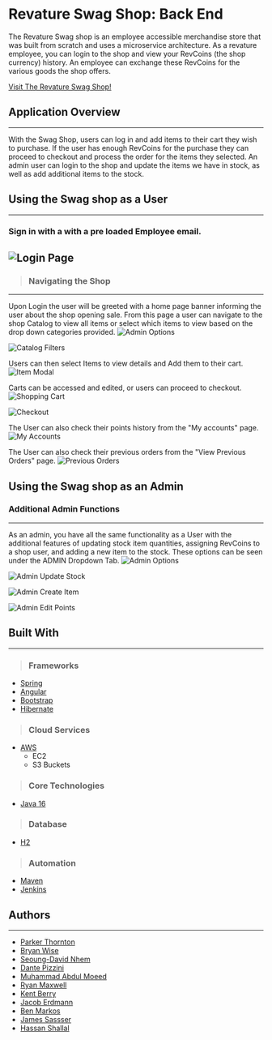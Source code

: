 # Revature Swag Shop: Back End

The Revature Swag shop is an employee accessible merchandise store that was built from scratch and uses a microservice architecture. As a revature employee, you can login to the shop and view your RevCoins (the shop currency) history. An employee can exchange these RevCoins for the various goods the shop offers.

[Visit The Revature Swag Shop!](http://revshop.mooo.com/login)

## Application Overview

---

With the Swag Shop, users can log in and add items to their cart they wish to purchase. If the user has enough RevCoins for the purchase they can proceed to checkout and process the order for the items they selected. An admin user can login to the shop and update the items we have in stock, as well as add additional items to the stock.

## Using the Swag shop as a User

---

### Sign in with a with a pre loaded Employee email.
![Login Page](./src/assets/images/LoginPage.png)
---


> ### Navigating the Shop

---

Upon Login the user will be greeted with a home page banner informing the user about the shop opening sale. From this page a user can navigate to the shop Catalog to view all items or select which items to view based on the drop down categories provided.
![Admin Options](./src/assets/images/ClothingDropdown.png)

![Catalog Filters](./src/assets/images/CatalogNFilters.png)

Users can then select Items to view details and Add them to their cart.
![Item Modal](./src/assets/images/ItemModal.png)

Carts can be accessed and edited, or users can proceed to checkout.
![Shopping Cart](./src/assets/images/CartPreCheckout.png)

![Checkout](./src/assets/images/CheckoutForm.png)

The User can also check their points history from the "My accounts" page.
![My Accounts](./src/assets/images/UserPointsHistory.png)

The User can also check their previous orders from the "View Previous Orders" page.
![Previous Orders](./src/assets/images/viewPreviousOrders.png)

## Using the Swag shop as an Admin

### Additional Admin Functions

---

As an admin, you have all the same functionality as a User with the additional features of updating stock item quantities, assigning RevCoins to a shop user, and adding a new item to the stock. These options can be seen under the ADMIN Dropdown Tab.
![Admin Options](./src/assets/images/AdminLandingDropdown.png)

![Admin Update Stock](./src/assets/images/AdminUpdateStock.png)

![Admin Create Item](./src/assets/images/AdminCreateItem.png)

![Admin Edit Points](./src/assets/images/AdminAddPoints.png)

## Built With

---

> ### Frameworks

- [Spring](https://spring.io/guides)
- [Angular](https://angular.io/docs)
- [Bootstrap](https://getbootstrap.com/)
- [Hibernate](https://hibernate.org/orm/documentation/5.4/)

> ### Cloud Services

- [AWS](https://aws.amazon.com/)
    - EC2
    - S3 Buckets

> ### Core Technologies

- [Java 16](https://docs.oracle.com/javase/16/docs/)

> ### Database

- [H2](https://www.h2database.com/html/main.html)

> ### Automation

- [Maven](https://maven.apache.org/guides/)
- [Jenkins](https://www.jenkins.io/doc/)



## Authors

---

- [Parker Thornton](https://github.com/pkt77)
- [Bryan Wise](https://github.com/Coach-BWise)
- [Seoung-David Nhem](https://github.com/dnhem27)
- [Dante Pizzini](https://github.com/DanPizzini)
- [Muhammad Abdul Moeed](https://github.com/abdulmoeedak)
- [Ryan Maxwell](https://github.com/RMaxwell404)
- [Kent Berry](https://github.com/kentwberry4)
- [Jacob Erdmann](https://github.com/Jerdmann94)
- [Ben Markos](https://github.com/Ben30000)
- [James Sassser](https://github.com/J-Sasser)
- [Hassan Shallal](https://github.com/hassanshallal)
